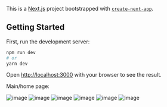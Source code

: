 This is a [Next.js](https://nextjs.org/) project bootstrapped with [`create-next-app`](https://github.com/vercel/next.js/tree/canary/packages/create-next-app).

## Getting Started

First, run the development server:

```bash
npm run dev
# or
yarn dev
```

Open [http://localhost:3000](http://localhost:3000) with your browser to see the result.

Main/home page:

![image](https://user-images.githubusercontent.com/56058518/146135341-c10956bd-77c3-4210-ae3c-ad07bbe27736.png)
![image](https://user-images.githubusercontent.com/56058518/146135379-0456f6e8-427a-4f92-938c-9afb7ae5c9b6.png)
![image](https://user-images.githubusercontent.com/56058518/146135418-d66c41be-48bd-465f-8f3f-a044ec21db87.png)
![image](https://user-images.githubusercontent.com/56058518/146135472-610e09dd-e019-4dc7-9e74-fa0f20c5f04d.png)
![image](https://user-images.githubusercontent.com/56058518/146135560-8bd0f110-5e55-483a-a079-0ba64cc68af8.png)
![image](https://user-images.githubusercontent.com/56058518/146135611-3c1473b3-458f-4169-a004-bf984f198b68.png)
